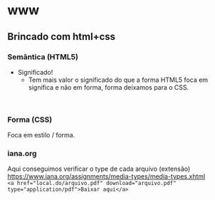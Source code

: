 # www
## Brincado com html+css
 ### Semântica (HTML5)
 -  Significado!</br> 
    - Tem mais valor o significado do que a forma
HTML5 foca em significa e não em forma, forma deixamos para o CSS.</br>
</br>

### Forma (CSS)
Foca em estilo / forma.

### iana.org
Aqui conseguimos verificar o type de cada arquivo (extensão)</br>
https://www.iana.org/assignments/media-types/media-types.xhtml</br>
`<a href="local.do/arquivo.pdf" download="arquivo.pdf" type="application/pdf">Baixar aqui</a>`


